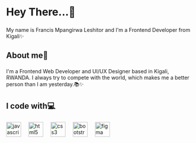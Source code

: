 <h1 align="left">Hey There...👋</h1>

###

<p align="left">My name is Francis Mpangirwa Leshitor and I'm a Frontend Developer from Kigali✨</p>

###

<h2 align="left">About me👦</h2>

###

<p align="left">I'm a Frontend Web Developer and UI/UX Designer based in Kigali, RWANDA. I always try to compete with the world, which makes me a better person than I am yesterday.📚✨</p>

###

<h2 align="left">I code with💻</h2>

###

<div align="left">
  <img src="https://cdn.jsdelivr.net/gh/devicons/devicon/icons/javascript/javascript-original.svg" height="40" alt="javascript logo"  />
  <img width="12" />
  <img src="https://cdn.jsdelivr.net/gh/devicons/devicon/icons/html5/html5-original.svg" height="40" alt="html5 logo"  />
  <img width="12" />
  <img src="https://cdn.jsdelivr.net/gh/devicons/devicon/icons/css3/css3-original.svg" height="40" alt="css3 logo"  />
  <img width="12" />
  <img src="https://cdn.jsdelivr.net/gh/devicons/devicon/icons/bootstrap/bootstrap-original.svg" height="40" alt="bootstrap logo"  />
  <img width="12" />
  <img src="https://cdn.jsdelivr.net/gh/devicons/devicon/icons/figma/figma-original.svg" height="40" alt="figma logo"  />
</div>

###
